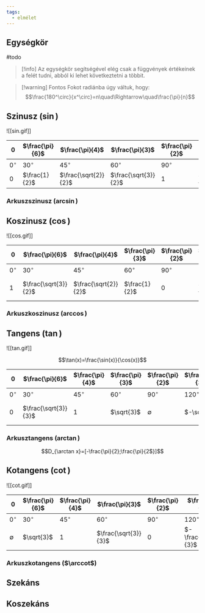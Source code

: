 ```yaml
---
tags:
  - elmélet
---
```

## Egységkör
#todo 

> [!info]
> Az egységkör segítségével elég csak a függvények értékeinek a felét tudni, abból ki lehet következtetni a többit.

> [!warning] Fontos
> Fokot radiánba úgy váltuk, hogy:
> $$\frac{180^\circ}{x^\circ}=n\quad\Rightarrow\quad\frac{\pi}{n}$$
## Szinusz ($\sin$)
![[sin.gif]]

|$0$|$\frac{\pi}{6}$|$\frac{\pi}{4}$|$\frac{\pi}{3}$|$\frac{\pi}{2}$|$\frac{2\pi}{3}$|$\frac{3\pi}{4}$|$\frac{5\pi}{6}$|$\pi$|
|---|---|---|---|---|---|---|---|---|
|$0^\circ$|$30^\circ$|$45^\circ$|$60^\circ$|$90^\circ$|$120^\circ$|$135^\circ$|$150^\circ$|$180^\circ$|
|0|$\frac{1}{2}$|$\frac{\sqrt{2}}{2}$|$\frac{\sqrt{3}}{2}$|$1$|$\frac{\sqrt{3}}{2}$|$\frac{\sqrt{2}}{2}$|$\frac{1}{2}$|$0$|
### Arkuszszinusz ($\arcsin$)
## Koszinusz ($\cos$)
![[cos.gif]]

|$0$|$\frac{\pi}{6}$|$\frac{\pi}{4}$|$\frac{\pi}{3}$|$\frac{\pi}{2}$|$\frac{2\pi}{3}$|$\frac{3\pi}{4}$|$\frac{5\pi}{6}$|$\pi$|
|---|---|---|---|---|---|---|---|---|
|$0^\circ$|$30^\circ$|$45^\circ$|$60^\circ$|$90^\circ$|$120^\circ$|$135^\circ$|$150^\circ$|$180^\circ$|
|$1$|$\frac{\sqrt{3}}{2}$|$\frac{\sqrt{2}}{2}$|$\frac{1}{2}$|$0$|$-\frac{1}{2}$|$-\frac{\sqrt{2}}{2}$|-$\frac{\sqrt{3}}{2}$|$-1$|
### Arkuszkoszinusz ($\arccos$)
## Tangens ($\tan$)
![[tan.gif]]

$$\tan(x)=\frac{\sin(x)}{\cos(x)}$$

|$0$|$\frac{\pi}{6}$|$\frac{\pi}{4}$|$\frac{\pi}{3}$|$\frac{\pi}{2}$|$\frac{2\pi}{3}$|$\frac{3\pi}{4}$|$\frac{5\pi}{6}$|$\pi$|
|---|---|---|---|---|---|---|---|---|
|$0^\circ$|$30^\circ$|$45^\circ$|$60^\circ$|$90^\circ$|$120^\circ$|$135^\circ$|$150^\circ$|$180^\circ$|
|$0$|$\frac{\sqrt{3}}{3}$|$1$|$\sqrt{3}$|$\emptyset$|$-\sqrt{3}$|$-1$|$-\frac{\sqrt{3}}{3}$|$0$|
### Arkusztangens ($\arctan$)
$$D_{\arctan x}=[-\frac{\pi}{2};\frac{\pi}{2$}]$$
## Kotangens ($\cot$)
![[cot.gif]]

|$0$|$\frac{\pi}{6}$|$\frac{\pi}{4}$|$\frac{\pi}{3}$|$\frac{\pi}{2}$|$\frac{2\pi}{3}$|$\frac{3\pi}{4}$|$\frac{5\pi}{6}$|$\pi$|
|---|---|---|---|---|---|---|---|---|
|$0^\circ$|$30^\circ$|$45^\circ$|$60^\circ$|$90^\circ$|$120^\circ$|$135^\circ$|$150^\circ$|$180^\circ$|
|$\emptyset$|$\sqrt{3}$|$1$|$\frac{\sqrt{3}}{3}$|$0$|$-\frac{\sqrt{3}}{3}$|$-1$|$-\sqrt{3}$|$\emptyset$|
### Arkuszkotangens ($\arccot$)
## Szekáns
## Koszekáns